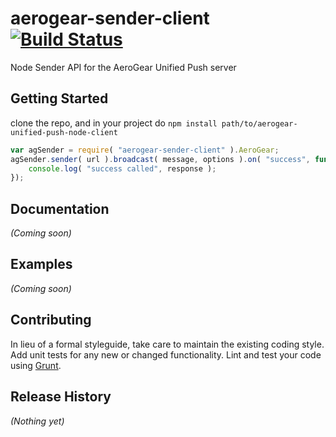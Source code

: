 # aerogear-sender-client [![Build Status](https://secure.travis-ci.org/lholmquist/aerogear-sender-client.png?branch=master)](http://travis-ci.org/lholmquist/aerogear-sender-client)

Node Sender API for the AeroGear Unified Push server

## Getting Started

clone the repo, and in your project do `npm install path/to/aerogear-unified-push-node-client`


```javascript
var agSender = require( "aerogear-sender-client" ).AeroGear;
agSender.sender( url ).broadcast( message, options ).on( "success", function( response ) {
    console.log( "success called", response );
});
```

## Documentation
_(Coming soon)_

## Examples
_(Coming soon)_

## Contributing
In lieu of a formal styleguide, take care to maintain the existing coding style. Add unit tests for any new or changed functionality. Lint and test your code using [Grunt](http://gruntjs.com/).

## Release History
_(Nothing yet)_
